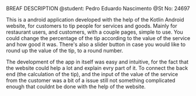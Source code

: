 BREAF DESCRIPTION
@student: Pedro Eduardo Nascimento
@St No: 24697

This is a android application developed with the help of the Kotlin Android website, for customers to tip people for services and goods.
Mainly for restaurant users, and customers, with a couple pages, simple to use.
You could change the percentage of the tip according to the value of the service and how good it was.
There's also a slider button in case you would like to round up the value of the tip, to a round number.

The development of the app in itself was easy and intuitive, for the fact that the website could help a lot and explain evry part of it.
To connect the back end (the calculation of the tip), and the input of the value of the service from the customer was a bit of a issue
still not something complicated enough that couldnt be done with the help of the website.